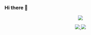 ### Hi there 👋
<div>
 <p align="center">
        <a href="https://github.com/anuraghazra/github-readme-stats">
     <img src="https://github-readme-stats.vercel.app/api/?username=doljae&show_icons=true&title_color=fff&icon_color=79ff97&text_color=9f9f9f&bg_color=151515" />
         </a>
 </p>
</div>
<div>
<p align="center">
   <a href="https://github.com/anuraghazra/github-readme-stats">
      <img src="https://github-readme-stats.vercel.app/api/top-langs/?username=doljae&layout=compact&show_icons=true&title_color=fff&icon_color=79ff97&text_color=9f9f9f&bg_color=151515&card_width=250&card_height=150"
   </a>
      <a href="https://github.com/anuraghazra/github-readme-stats">
         <img src="https://github-readme-stats.vercel.app/api/wakatime?username=doljae&layout=compact&show_icons=true&title_color=fff&icon_color=79ff97&text_color=9f9f9f&bg_color=151515&card_width=250&card_height=150" />
      </a>
      </p>
</div>


<!--
**doljae/doljae** is a ✨ _special_ ✨ repository because its `README.md` (this file) appears on your GitHub profile.

Here are some ideas to get you started:

- 🔭 I’m currently working on ...
- 🌱 I’m currently learning ...
- 👯 I’m looking to collaborate on ...
- 🤔 I’m looking for help with ...
- 💬 Ask me about ...
- 📫 How to reach me: ...
- 😄 Pronouns: ...
- ⚡ Fun fact: ...
-->
